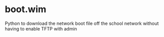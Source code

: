 # boot.wim
Python to download the network boot file off the school network without having to enable TFTP with admin
